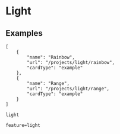 # Light

## Examples

```codecard
[
    {
        "name": "Rainbow",
        "url": "/projects/light/rainbow",
        "cardType": "example"
    },
    {
        "name": "Range",
        "url": "/projects/light/range",
        "cardType": "example"
    }
]
```

```package
light
```

```config
feature=light
```